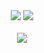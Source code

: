 <div align="center">
  <img src="https://img.shields.io/badge/rust-yellow?style=flat&logo=rust"></img>
  <img src="https://img.shields.io/badge/js-yellow?style=flat&logo=javascript"></img>
  <br>
  <br>
  <img src="https://c.tenor.com/0G7uO0zsUCwAAAAd/raccoonlove-raccoon.gif"></img>
</div>
